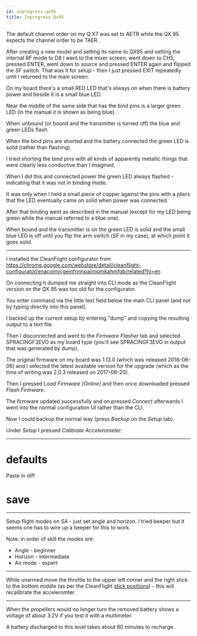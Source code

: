 ```yaml
---
id: inprogress-qx95
title: Inprogress Qx95
---
```


The default channel order on my Q X7 was set to AETR while the QX 95 expects the channel order to be TAER.

After creating a new model and setting its name to QX95 and setting the internal RF mode to D8 I went to the mixer screen, went down to CH5, pressed ENTER, went down to source and pressed ENTER again and flipped the _SF_ switch. That was it for setup - then I just pressed EXIT repeatedly until I returned to the main screen.

On my board there's a small RED LED that's always on when there is battery power and beside it is a small blue LED.

Near the middle of the same side that has the bind pins is a larger green LED (in the manual it is shown as being blue).

When unbound (or bound and the transmitter is turned off) the blue and green LEDs flash.

When the bind pins are shorted and the battery connected the green LED is solid (rather than flashing).

I tried shorting the bind pins with all kinds of apparently metallic things that were clearly less conductive than I imagined.

When I did this and connected power the green LED always flashed - indicating that it was not in binding mode.

It was only when I held a small piece of copper against the pins with a pliers that the LED eventually came on solid when power was connected.

After that binding went as described in the manual (except for my LED being green while the manual referred to a blue one).

When bound and the transmitter is on the green LED is solid and the small blue LED is off until you flip the arm switch (_SF_ in my case), at which point it goes solid.

---

I installed the CleanFlight configurator from https://chrome.google.com/webstore/detail/cleanflight-configurator/enacoimjcgeinfnnnpajinjgmkahmfgb/related?hl=en

On connecting it dumped me straight into CLI mode as the CleanFlight version on the QX 95 was too old for the configurator.

You enter command via the little text field below the main CLI panel (and not by typing directly into this panel).

I backed up the current setup by entering "dump" and copying the resulting output to a text file.

Then I disconnected and went to the _Firmware Flasher_ tab and selected SPRACINGF3EVO as my board type (you'll see SPRACINGF3EVO in output that was generated by dump).

The original firmware on my board was 1.13.0 (which was released 2016-06-06) and I selected the latest available version for the upgrade (which as the time of writing was 2.0.3 released on 2017-06-20).

Then I pressed _Load Firmware [Online]_ and then once downloaded pressed _Flash Firmware_.

The firmware updated successfully and on pressed _Connect_ afterwards I went into the normal configuration UI rather than the CLI.

Now I could backup the normal way (press _Backup_ on the _Setup_ tab).

Under _Setup_ I pressed _Calibrate Accelerometer_.

---

# defaults

Paste in diff

# save

---

Setup flight modes on _SA_ - just set angle and horizon. I tried beeper but it seems one has to wire up a beeper for this to work.

Note: in order of skill the modes are:

* Angle - beginner
* Horizon - intermediate
* Air mode - expert

---

While unarmed move the throttle to the upper left corner and the right stick to the bottom middle (as per the CleanFlight [stick positions](https://github.com/cleanflight/cleanflight/blob/master/docs/Controls.md)) - this will recalibrate the acceleromter.

---

When the propellers would no longer turn the removed battery shows a voltage of about 3.2V if you test it with a multimeter.

A battery discharged to this level takes about 80 minutes to recharge.
